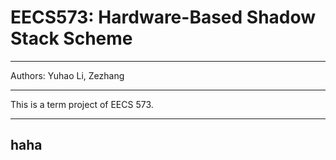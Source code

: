 # EECS573: Hardware-Based Shadow Stack Scheme
------

Authors: Yuhao Li, Zezhang

-----------------

This is a term project of EECS 573.

----
haha
----
